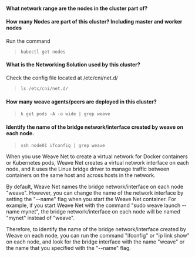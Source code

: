 #### What network range are the nodes in the cluster part of?





#### How many Nodes are part of this cluster? Including master and worker nodes

Run the command 

>``kubectl get nodes``

#### What is the Networking Solution used by this cluster?

Check the config file located at /etc/cni/net.d/

>``ls /etc/cni/net.d/``

#### How many weave agents/peers are deployed in this cluster?

>``k get pods -A -o wide | grep weave``

#### Identify the name of the bridge network/interface created by weave on each node.

>``ssh node01 ifconfig | grep weave``

When you use Weave Net to create a virtual network for Docker containers or Kubernetes pods, Weave Net creates a virtual network interface on each node, and it uses the Linux bridge driver to manage traffic between containers on the same host and across hosts in the network.

By default, Weave Net names the bridge network/interface on each node "weave". However, you can change the name of the network interface by setting the "--name" flag when you start the Weave Net container. For example, if you start Weave Net with the command "sudo weave launch --name mynet", the bridge network/interface on each node will be named "mynet" instead of "weave".

Therefore, to identify the name of the bridge network/interface created by Weave on each node, you can run the command "ifconfig" or "ip link show" on each node, and look for the bridge interface with the name "weave" or the name that you specified with the "--name" flag.
